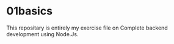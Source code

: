 # 01basics

This repositary is entirely my exercise file on Complete backend development using Node.Js. 
